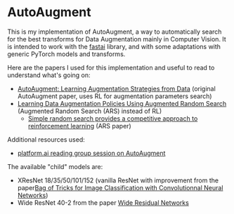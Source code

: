 # AutoAugment

This is my implementation of AutoAugment, a way to automatically search for the best transforms for Data Augmentation mainly in Computer Vision. It is intended to work with the [fastai](https://docs.fast.ai/) library, and with some adaptations with generic PyTorch models and transforms.

Here are the papers I used for this implementation and useful to read to understand what's going on:

- [AutoAugment: Learning Augmentation Strategies from Data](https://arxiv.org/pdf/1805.09501.pdf) (original AutoAugment paper, uses RL for augmentation parameters search)
- [Learning Data Augmentation Policies Using Augmented Random Search](https://arxiv.org/pdf/1811.04768.pdf) (Augmented Random Search (ARS) instead of RL)
  + [Simple random search provides a competitive approach to reinforcement learning](https://arxiv.org/abs/1803.07055) (ARS paper)

Additional resources used:

- [platform.ai reading group session on AutoAugment](https://www.youtube.com/watch?v=qkl_7f4XO7A&list=PLFVO7pLzoo5pM8EXLJibB1RjCVbL9io2N&index=5&t=0s)

The available "child" models are:

- XResNet 18/35/50/101/152 (vanilla ResNet with improvement from the paper[Bag of Tricks for Image Classification with Convolutionnal Neural Networks](https://arxiv.org/abs/1812.01187))
- Wide ResNet 40-2 from the paper [Wide Residual Networks](https://arxiv.org/abs/1605.07146)
